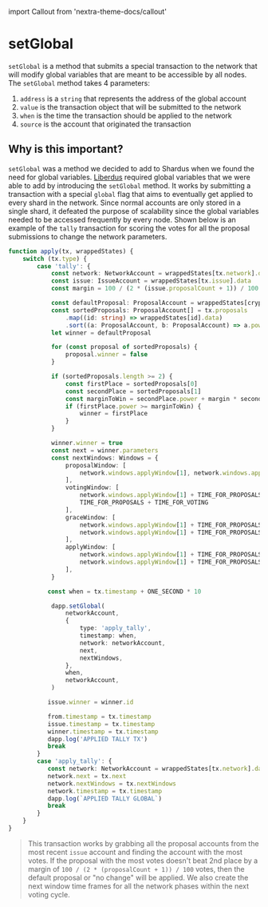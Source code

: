 import Callout from 'nextra-theme-docs/callout'

# setGlobal

`setGlobal` is a method that submits a special transaction to the network that will modify global variables that are meant to be accessible by all nodes. The `setGlobal` method takes 4 parameters:

1. `address` is a `string` that represents the address of the global account
2. `value` is the transaction object that will be submitted to the network
3. `when` is the time the transaction should be applied to the network
4. `source` is the account that originated the transaction

## Why is this important?

<Callout emoji="💡" type="warning">

`setGlobal` was a method we decided to add to Shardus when we found the need for global variables. [Liberdus](https://liberdus.com) required global variables that we were able to add by introducing the `setGlobal` method. It works by submitting a transaction with a special `global` flag that aims to eventually get applied to every shard in the network. Since normal accounts are only stored in a single shard, it defeated the purpose of scalability since the global variables needed to be accessed frequently by every node. Shown below is an example of the `tally` transaction for scoring the votes for all the proposal submissions to change the network parameters.

</Callout>

```ts
function apply(tx, wrappedStates) {
    switch (tx.type) {
        case 'tally': {
            const network: NetworkAccount = wrappedStates[tx.network].data
            const issue: IssueAccount = wrappedStates[tx.issue].data
            const margin = 100 / (2 * (issue.proposalCount + 1)) / 100

            const defaultProposal: ProposalAccount = wrappedStates[crypto.hash(`issue-${issue.number}-proposal-1`)].data
            const sortedProposals: ProposalAccount[] = tx.proposals
                .map((id: string) => wrappedStates[id].data)
                .sort((a: ProposalAccount, b: ProposalAccount) => a.power < b.power)
            let winner = defaultProposal

            for (const proposal of sortedProposals) {
                proposal.winner = false
            }

            if (sortedProposals.length >= 2) {
                const firstPlace = sortedProposals[0]
                const secondPlace = sortedProposals[1]
                const marginToWin = secondPlace.power + margin * secondPlace.power
                if (firstPlace.power >= marginToWin) {
                    winner = firstPlace
                }
            }

            winner.winner = true
            const next = winner.parameters
            const nextWindows: Windows = {
                proposalWindow: [
                    network.windows.applyWindow[1], network.windows.applyWindow[1] + TIME_FOR_PROPOSALS
                ],
                votingWindow: [
                    network.windows.applyWindow[1] + TIME_FOR_PROPOSALS, network.windows.applyWindow[1] +
                    TIME_FOR_PROPOSALS + TIME_FOR_VOTING
                ],
                graceWindow: [
                    network.windows.applyWindow[1] + TIME_FOR_PROPOSALS + TIME_FOR_VOTING,
                    network.windows.applyWindow[1] + TIME_FOR_PROPOSALS + TIME_FOR_VOTING + TIME_FOR_GRACE,
                ],
                applyWindow: [
                    network.windows.applyWindow[1] + TIME_FOR_PROPOSALS + TIME_FOR_VOTING + TIME_FOR_GRACE,
                    network.windows.applyWindow[1] + TIME_FOR_PROPOSALS + TIME_FOR_VOTING + TIME_FOR_GRACE + TIME_FOR_APPLY,
                ],
            }

           const when = tx.timestamp + ONE_SECOND * 10

            dapp.setGlobal(
                networkAccount,
                {
                    type: 'apply_tally',
                    timestamp: when,
                    network: networkAccount,
                    next,
                    nextWindows,
                },
                when,
                networkAccount,
            )

           issue.winner = winner.id

           from.timestamp = tx.timestamp
           issue.timestamp = tx.timestamp
           winner.timestamp = tx.timestamp
           dapp.log('APPLIED TALLY TX')
           break
        }
        case 'apply_tally': {
           const network: NetworkAccount = wrappedStates[tx.network].data
           network.next = tx.next
           network.nextWindows = tx.nextWindows
           network.timestamp = tx.timestamp
           dapp.log(`APPLIED TALLY GLOBAL`)
           break
        }
    }
}
```



> This transaction works by grabbing all the proposal accounts from the most recent `issue` account and finding the account with the most votes. If the proposal with the most votes doesn't beat 2nd place by a margin of `100 / (2 * (proposalCount + 1)) / 100` votes, then the default proposal or "no change" will be applied. We also create the next window time frames for all the network phases within the next voting cycle.
